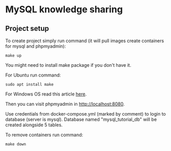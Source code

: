 # MySQL knowledge sharing

## Project setup

To create project simply run command (it will pull images create containers for mysql and phpmyadmin):
```
make up
```
You might need to install make package if you don't have it.

For Ubuntu run command:
```
sudo apt install make
```

For Windows OS read this article [here](https://stackoverflow.com/questions/32127524/how-to-install-and-use-make-in-windows).

Then you can visit phpmyadmin in [http://localhost:8080](http://localhost:8080).

Use credentials from docker-compose.yml (marked by comment) to login to database (server is mysql). Database named "mysql_tutorial_db" will be created alongside 5 tables.

To remove containers run command:
```
make down
```
